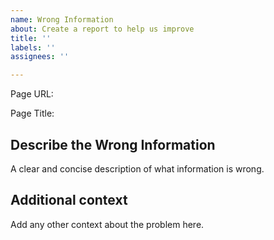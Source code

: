 ```yaml
---
name: Wrong Information
about: Create a report to help us improve
title: ''
labels: ''
assignees: ''

---
```


Page URL:

Page Title:

## Describe the Wrong Information ##
A clear and concise description of what information is wrong.

## Additional context ##
Add any other context about the problem here.
